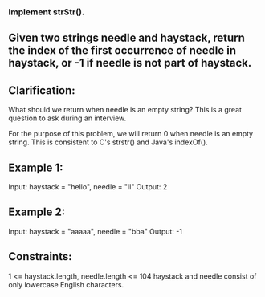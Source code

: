 ### Implement strStr().

## Given two strings needle and haystack, return the index of the first occurrence of needle in haystack, or -1 if needle is not part of haystack.

## Clarification:

What should we return when needle is an empty string? This is a great question to ask during an interview.

For the purpose of this problem, we will return 0 when needle is an empty string. This is consistent to C's strstr() and Java's indexOf().
 

## Example 1:

Input: haystack = "hello", needle = "ll"
Output: 2

## Example 2:

Input: haystack = "aaaaa", needle = "bba"
Output: -1
 

## Constraints:

1 <= haystack.length, needle.length <= 104
haystack and needle consist of only lowercase English characters.